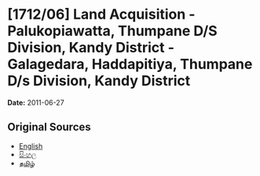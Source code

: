 # [1712/06] Land Acquisition - Palukopiawatta, Thumpane D/S Division, Kandy District - Galagedara, Haddapitiya, Thumpane D/s Division, Kandy District

**Date:** 2011-06-27

## Original Sources

- [English](https://documents.gov.lk/view/extra-gazettes/2011/6/1712-06_E.pdf)
- [සිංහල](https://documents.gov.lk/view/extra-gazettes/2011/6/1712-06_S.pdf)
- [தமிழ்](https://documents.gov.lk/view/extra-gazettes/2011/6/1712-06_T.pdf)
